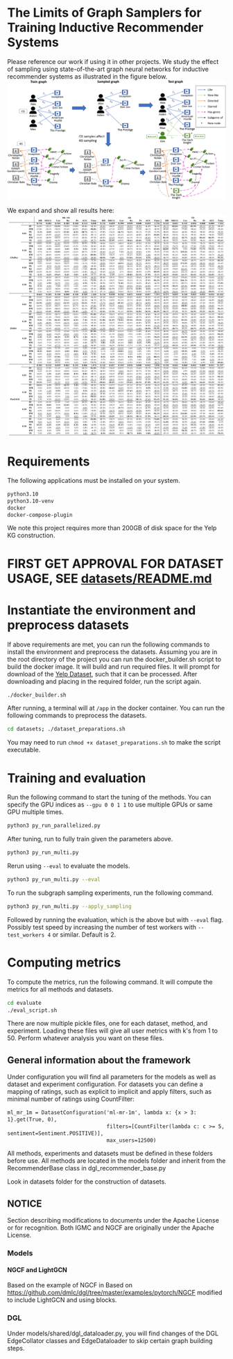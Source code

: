 # The Limits of Graph Samplers for Training Inductive Recommender Systems

Please reference our work if using it in other projects.
We study the effect of sampling using state-of-the-art graph neural networks for inductive recommender systems as illustrated in the figure below.
![Graph sampling](figures/sampling_example.png)

We expand and show all results here:
![All results of table](figures/all_results.png)


# Requirements
The following applications must be installed on your system.
```
python3.10
python3.10-venv
docker
docker-compose-plugin
```

We note this project requires more than 200GB of disk space for the Yelp KG construction.

# FIRST GET APPROVAL FOR DATASET USAGE, SEE [datasets/README.md](datasets/README.md)

# Instantiate the environment and preprocess datasets
If above requirements are met, you can run the following commands to install the environment and preprocess the datasets.
Assuming you are in the root directory of the project you can run the docker_builder.sh script to build the docker image.
It will build and run required files. It will prompt for download of the [Yelp Dataset](https://www.yelp.com/dataset/), 
such that it can be processed. After downloading and placing in the required folder, run the script again.

```bash
./docker_builder.sh
```

After running, a terminal will at `/app` in the docker container. You can run the following commands to preprocess the datasets.
```bash
cd datasets; ./dataset_preparations.sh
```
You may need to run `chmod +x dataset_preparations.sh` to make the script executable.

# Training and evaluation

Run the following command to start the tuning of the methods. You can specify the GPU indices as 
`--gpu 0 0 1 1` to use multiple GPUs or same GPU multiple times. 
```bash
python3 py_run_parallelized.py
```

After tuning, run to fully train given the parameters above.
```bash
python3 py_run_multi.py
```

Rerun using `--eval` to evaluate the models.
```bash
python3 py_run_multi.py --eval
```

To run the subgraph sampling experiments, run the following command.
```bash
python3 py_run_multi.py --apply_sampling
```

Followed by running the evaluation, which is the above but with `--eval` flag. Possibly test speed by increasing the number
of test workers with `--test_workers 4` or similar. Default is 2. 

# Computing metrics
To compute the metrics, run the following command. It will compute the metrics for all methods and datasets.
```bash
cd evaluate
./eval_script.sh
```

There are now multiple pickle files, one for each dataset, method, and experiment. Loading these files will give all
user metrics with k's from 1 to 50. Perform whatever analysis you want on these files.

## General information about the framework<a id="general-information-about-the-framework"/>
Under configuration you will find all parameters for the models as well as dataset and experiment configuration. 
For datasets you can define a mapping of ratings, such as explicit to implicit and apply filters, such as minimal number 
of ratings using CountFilter:
```
ml_mr_1m = DatasetConfiguration('ml-mr-1m', lambda x: {x > 3: 1}.get(True, 0),
                                filters=[CountFilter(lambda c: c >= 5, sentiment=Sentiment.POSITIVE)],
                                max_users=12500)
```

All methods, experiments and datasets must be defined in these folders before use. All methods are located in the models 
folder and inherit from the RecommenderBase class in dgl_recommender_base.py

Look in datasets folder for the construction of datasets.

## NOTICE<a id="notice"/>
Section describing modifications to documents under the Apache License or for recognition.
Both IGMC and NGCF are originally under the Apache License.

### Models<a id="models"/>

#### NGCF and LightGCN
Based on the example of NGCF in Based on https://github.com/dmlc/dgl/tree/master/examples/pytorch/NGCF modified to 
include LightGCN and using blocks.

### DGL<a id="dgl"/>
Under models/shared/dgl_dataloader.py, you will find changes of the DGL EdgeCollator classes and 
EdgeDataloader to skip certain graph building steps. 
